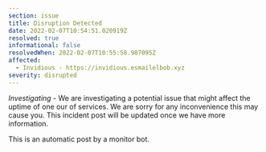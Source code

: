 ```yaml
---
section: issue
title: Disruption Detected
date: 2022-02-07T10:54:51.020919Z
resolved: true
informational: false
resolvedWhen: 2022-02-07T10:55:58.987095Z
affected:
  - Invidious - https://invidious.esmailelbob.xyz
severity: disrupted
---
```

*Investigating* - We are investigating a potential issue that might affect the uptime of one our of services. We are sorry for any inconvenience this may cause you. This incident post will be updated once we have more information.

This is an automatic post by a monitor bot.
        